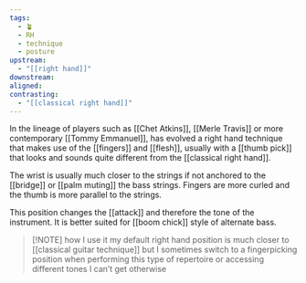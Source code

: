 ```yaml
---
tags:
  - 🪴
  - RH
  - technique
  - posture
upstream:
  - "[[right hand]]"
downstream: 
aligned: 
contrasting:
  - "[[classical right hand]]"
---
```

In the lineage of players such as [[Chet Atkins]], [[Merle Travis]] or more contemporary [[Tommy Emmanuel]], has evolved a right hand technique that makes use of the [[fingers]] and [[flesh]], usually with a [[thumb pick]] that looks and sounds quite different from the [[classical right hand]]. 

The wrist is usually much closer to the strings if not anchored to the [[bridge]] or [[palm muting]] the bass strings.  Fingers are more curled and the thumb is more parallel to the strings. 

This position changes the [[attack]] and therefore the tone of the instrument. It is better suited for [[boom chick]] style of alternate bass.


> [!NOTE] how I use it
> my default right hand position is much closer to [[classical guitar technique]] but I sometimes switch to a fingerpicking position when performing this type of repertoire or accessing different tones I can’t get otherwise


